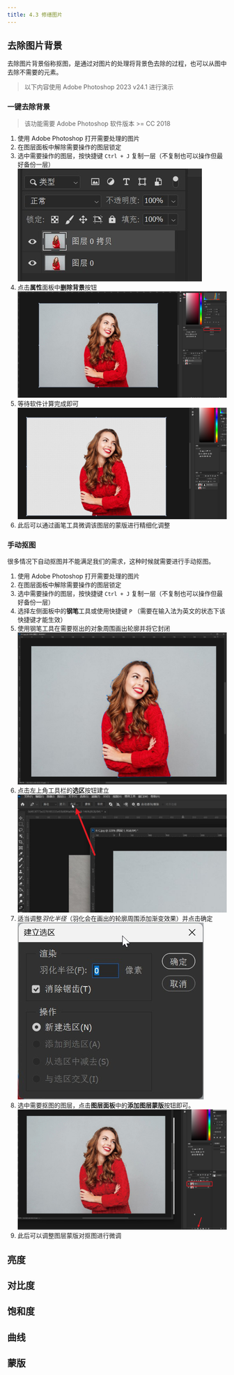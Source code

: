 ```yaml
---
title: 4.3 修缮图片
---
```



## 去除图片背景
去除图片背景俗称抠图，是通过对图片的处理将背景色去除的过程，也可以从图中去除不需要的元素。

> 以下内容使用 Adobe Photoshop 2023 v24.1 进行演示

### 一键去除背景

> 该功能需要 Adobe Photoshop 软件版本 >= CC 2018

1. 使用 Adobe Photoshop 打开需要处理的图片
2. 在图层面板中解除需要操作的图层锁定
3. 选中需要操作的图层，按快捷键 `Ctrl + J` 复制一层（不复制也可以操作但最好备份一层）![](../data/Pastedimage20230731155109.jpg)
4. 点击**属性**面板中**删除背景**按钮![](../data/Pastedimage20230731155356.jpg)
5. 等待软件计算完成即可![](../data/Pastedimage20230731155300.jpg)
6. 此后可以通过画笔工具微调该图层的蒙版进行精细化调整

### 手动抠图
很多情况下自动抠图并不能满足我们的需求，这种时候就需要进行手动抠图。
1. 使用 Adobe Photoshop 打开需要处理的图片
2. 在图层面板中解除需要操作的图层锁定
3. 选中需要操作的图层，按快捷键 `Ctrl + J` 复制一层（不复制也可以操作但最好备份一层）
4. 选择左侧面板中的**钢笔**工具或使用快捷键 `P` （需要在输入法为英文的状态下该快捷键才能生效）
5. 使用钢笔工具在需要抠出的对象周围画出轮廓并将它封闭![](../data/Pastedimage20230807182942.jpg)
6. 点击左上角工具栏的**选区**按钮建立![](../data/Pastedimage20230807183021.jpg)
7. 适当调整*羽化半径*（羽化会在画出的轮廓周围添加渐变效果）并点击确定![](../data/Pastedimage20230807183056.jpg)
8. 选中需要抠图的图层，点击**图层面板**中的**添加图层蒙版**按钮即可。![](../data/Pastedimage20230807183307.jpg)
9. 此后可以调整图层蒙版对抠图进行微调

## 亮度

## 对比度

## 饱和度

## 曲线

## 蒙版
